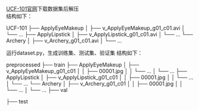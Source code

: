 [UCF-101官网](https://www.crcv.ucf.edu/data/UCF101.php/)下载数据集后解压  
结构如下：

UCF-101
├── ApplyEyeMakeup
│   ├── v_ApplyEyeMakeup_g01_c01.avi
│   └── ...
├── ApplyLipstick
│   ├── v_ApplyLipstick_g01_c01.avi
│   └── ...
└── Archery
│   ├── v_Archery_g01_c01.avi
│   └── ...


运行dataset.py，生成训练集、测试集、验证集
结构如下：

preprocessed
├── train
	├── ApplyEyeMakeup
	│   ├── v_ApplyEyeMakeup_g01_c01
	│   │   ├── 00001.jpg
	│   │   └── ...
	│   └── ...
	├── ApplyLipstick
	│   ├── v_ApplyLipstick_g01_c01
	│   │   ├── 00001.jpg
	│   │   └── ...
	│   └── ...
	└── Archery
	│   ├── v_Archery_g01_c01
	│   │   ├── 00001.jpg
	│   │   └── ...
	│   └── ...
├── val

├── test